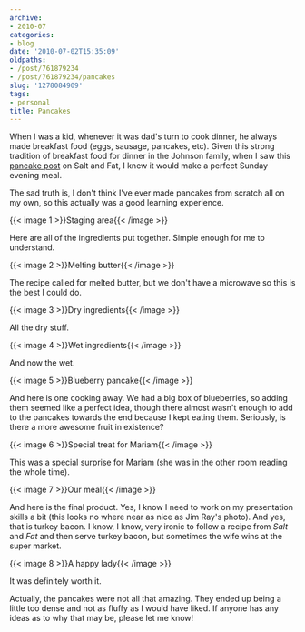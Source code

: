 ```yaml
---
archive:
- 2010-07
categories:
- blog
date: '2010-07-02T15:35:09'
oldpaths:
- /post/761879234
- /post/761879234/pancakes
slug: '1278084909'
tags:
- personal
title: Pancakes
---
```


When I was a kid, whenever it was dad's turn to cook dinner, he always
made breakfast food (eggs, sausage, pancakes, etc).  Given this strong
tradition of breakfast food for dinner in the Johnson family, when I saw
this [pancake post][1] on Salt and Fat, I knew it would make a perfect
Sunday evening meal.

The sad truth is, I don't think I've ever made pancakes from scratch all
on my own, so this actually was a good learning experience.

{{< image 1 >}}Staging area{{< /image >}}

Here are all of the ingredients put together.  Simple enough for me to
understand.

{{< image 2 >}}Melting butter{{< /image >}}

The recipe called for melted butter, but we don't have a microwave so this
is the best I could do.

{{< image 3 >}}Dry ingredients{{< /image >}}

All the dry stuff.

{{< image 4 >}}Wet ingredients{{< /image >}}

And now the wet.

{{< image 5 >}}Blueberry pancake{{< /image >}}

And here is one cooking away.  We had a big box of blueberries, so adding
them seemed like a perfect idea, though there almost wasn't enough to add
to the pancakes towards the end because I kept eating them. Seriously, is
there a more awesome fruit in existence?

{{< image 6 >}}Special treat for Mariam{{< /image >}}

This was a special surprise for Mariam (she was in the other room reading
the whole time).

{{< image 7 >}}Our meal{{< /image >}}

And here is the final product.  Yes, I know I need to work on my
presentation skills a bit (this looks no where near as nice as Jim Ray's
photo).  And yes, that is turkey bacon. I know, I know, very ironic to
follow a recipe from *Salt* and *Fat* and then serve turkey bacon, but
sometimes the wife wins at the super market.

{{< image 8 >}}A happy lady{{< /image >}}

It was definitely worth it.

Actually, the pancakes were not all that amazing. They ended up being
a little too dense and not as fluffy as I would have liked.  If anyone has
any ideas as to why that may be, please let me know!

[1]: http://saltandfat.com/post/729178580/pancakes

